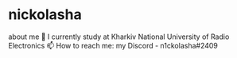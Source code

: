 # nickolasha
about me
🌱 I currently study at Kharkiv National University of Radio Electronics
📫 How to reach me: my Discord - n1ckolasha#2409
